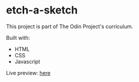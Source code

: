 # etch-a-sketch

This project is part of The Odin Project's curriculum.

Built with:

- HTML
- CSS
- Javascript

Live preview: <a href="https://em-wb.github.io/etch-a-sketch/">here</a>
